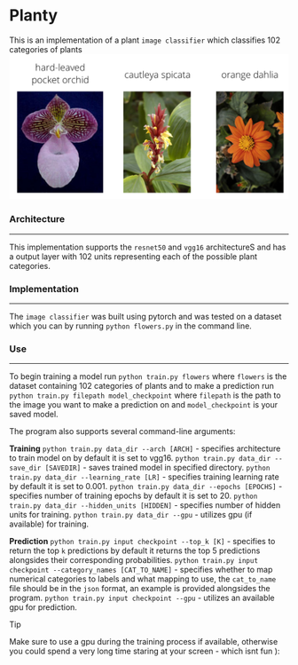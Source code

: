 # Planty
This is an implementation of a plant `image classifier` which classifies 102 categories of plants
![Plants](assets/Flowers.png)

### Architecture
___
This implementation supports the `resnet50` and `vgg16` architectureS and has a output layer with 102 units representing each of the possible plant categories.

### Implementation
___
The `image classifier` was built using pytorch and was tested on a dataset which you can by running `python flowers.py` in the command line. 

### Use
___
To begin training a model run `python train.py flowers` where `flowers` is the dataset containing 102 categories of plants and to make a prediction run `python train.py filepath model_checkpoint` where `filepath` is the path to the image you want to make a prediction on and `model_checkpoint` is your saved model.

The program also supports several command-line arguments:

 **Training**
`python train.py data_dir --arch [ARCH]` - specifies architecture to train model on by default it is set to vgg16.
`python train.py data_dir --save_dir [SAVEDIR]` - saves trained model in specified directory.
`python train.py data_dir --learning_rate [LR]` - specifies training learning rate by default it is set to 0.001.
`python train.py data_dir --epochs [EPOCHS]` - specifies number of training epochs by default it is set to 20.
`python train.py data_dir --hidden_units [HIDDEN]` - specifies number of hidden units for training.
`python train.py data_dir --gpu` - utilizes gpu (if available) for training.

**Prediction**
`python train.py input checkpoint --top_k [K]` - specifies to return the top `k` predictions by default it returns the top 5 predictions alongsides their corresponding probabilities.
`python train.py input checkpoint --category_names [CAT_TO_NAME]` - specifies whether to map numerical categories to labels and what mapping to use, the `cat_to_name` file should be in the `json` format, an example is provided alongsides the program.
`python train.py input checkpoint --gpu` - utilizes an available gpu for prediction.

> [!TIP]
> Make sure to use a gpu during the training process if available, otherwise you could spend a very long time staring at your screen - which isnt fun ):
